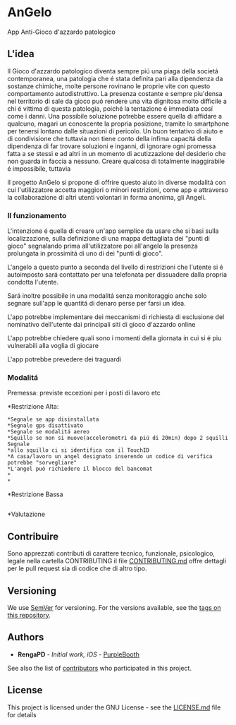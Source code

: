 # AnGelo
App Anti-Gioco d'azzardo patologico 

## L'idea

Il Gioco d'azzardo patologico diventa sempre piú una piaga della societá contemporanea, una patologia che é stata definita pari alla dipendenza da sostanze chimiche, molte persone rovinano le proprie vite con questo comportamento autodistruttivo.
La presenza costante e sempre piu'densa nel territorio di sale da gioco puó rendere una vita dignitosa molto difficile a chi é vittima di questa patologia, poiché la tentazione é immediata cosí come i danni.
Una possibile soluzione potrebbe essere quella di affidare a qualcuno, magari un conoscente la propria posizione, tramite lo smartphone per tenersi lontano dalle situazioni di pericolo.
Un buon tentativo di aiuto e di condivisione che tuttavia non tiene conto della infima capacitá della dipendenza di far trovare soluzioni e inganni, di ignorare ogni promessa fatta a se stessi e ad altri in un momento di acutizzazione del desiderio che non guarda in faccia a nessuno.
Creare qualcosa di totalmente inaggirabile é impossibile, tuttavia 

Il progetto AnGelo si propone di offrire questo aiuto in diverse modalitá con cui l'utilizzatore accetta maggiori o minori restrizioni, come app e attraverso la collaborazione di altri utenti volontari in forma anonima, gli Angeli.

### Il funzionamento

L'intenzione é quella di creare un'app semplice da usare che si basi sulla localizzazione, sulla definizione di una mappa dettagliata dei "punti di gioco" segnalando prima all'utilizzatore poi all'angelo la presenza prolungata in prossimitá di uno di dei "punti di gioco".

L'angelo a questo punto a seconda del livello di restrizioni che l'utente si é autoimposto sará contattato per una telefonata per dissuadere dalla propria condotta l'utente.

Sará inoltre possibile in una modalitá senza monitoraggio anche solo segnare sull'app le quantitá di denaro perse per farsi un idea.

L'app potrebbe implementare dei meccanismi di richiesta di esclusione del nominativo dell'utente dai principali siti di gioco d'azzardo online

L'app potrebbe chiedere quali sono i momenti della giornata in cui si é piu vulnerabili alla voglia di giocare

L'app potrebbe prevedere dei traguardi

### Modalitá

Premessa:
previste eccezioni per i posti di lavoro etc


*Restrizione Alta:

```
*Segnale se app disinstallata
*Segnale gps disattivato
*Segnale se modalitá aereo
*Squillo se non si muove(accelerometri da piú di 20min) dopo 2 squilli Segnale
*allo squillo ci si identifica con il TouchID
*A casa/lavoro un angel designato inserendo un codice di verifica potrebbe "sorvegliare"
*L'angel puó richiedere il blocco del bancomat
*
*
```




*Restrizione Bassa
```
```

*Valutazione





## Contribuire

Sono apprezzati contributi di carattere tecnico, funzionale, psicologico, legale nella cartella CONTRIBUTING
 il file [CONTRIBUTING.md](https://gist.github.com) offre dettagli per le pull request sia di codice che di altro tipo.

## Versioning

We use [SemVer](http://semver.org/) for versioning. For the versions available, see the [tags on this repository](https://github.com/your/project/tags). 

## Authors

* **RengaPD** - *Initial work, iOS* - [PurpleBooth](https://github.com/RengaPD)

See also the list of [contributors](https://github.com/your/project/contributors) who participated in this project.

## License

This project is licensed under the GNU License - see the [LICENSE.md](LICENSE.md) file for details

